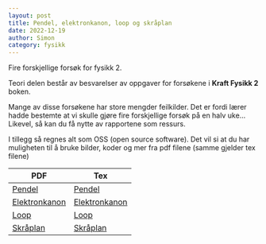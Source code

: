 ```yaml
---
layout: post
title: Pendel, elektronkanon, loop og skråplan
date: 2022-12-19
author: Simon
category: fysikk
---
```

Fire forskjellige forsøk for fysikk 2.

Teori delen består av besvarelser av oppgaver for forsøkene i **Kraft Fysikk 2** boken.

Mange av disse forsøkene har store mengder feilkilder. Det er fordi lærer hadde bestemte at vi skulle gjøre fire forskjellige forsøk på en halv uke...
Likevel, så kan du få nytte av rapportene som ressurs. 

I tillegg så regnes alt som OSS (open source software). Det vil si at du har muligheten til å bruke bilder, koder og mer fra pdf filene (samme gjelder tex filene)

| PDF                                            | Tex                                            |
| ---------------------------------------------- | ---------------------------------------------- |
| [Pendel](/assets/pdf/pendel.pdf)               | [Pendel](/assets/tex/pendel.tex)               |
| [Elektronkanon](/assets/pdf/elektronkanon.pdf) | [Elektronkanon](/assets/tex/elektronKanon.tex) |
| [Loop](/assets/pdf/loop.pdf)                   | [Loop](/assets/tex/loop.tex)                   |
| [Skråplan](/assets/pdf/skraaplan.pdf)          | [Skråplan](/assets/tex/skraaplan.tex)          |
